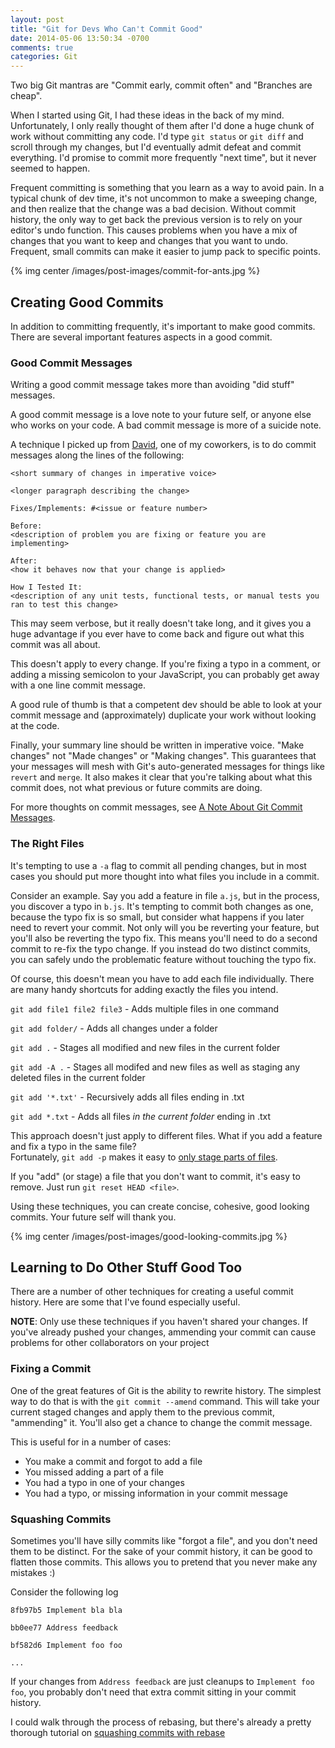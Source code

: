 ```yaml
---
layout: post
title: "Git for Devs Who Can't Commit Good"
date: 2014-05-06 13:50:34 -0700
comments: true
categories: Git
---
```


Two big Git mantras are "Commit early, commit often" and "Branches are cheap".

When I started using Git, I had these ideas in the back of my mind.
Unfortunately, I only really thought of them after I'd done a huge chunk of work without committing any code.
I'd type `git status` or `git diff` and scroll through my changes, but I'd eventually admit defeat and commit everything.
I'd promise to commit more frequently "next time", but it never seemed to happen.

Frequent committing is something that you learn as a way to avoid pain.
In a typical chunk of dev time, it's not uncommon to make a sweeping change, and then realize that the change was a bad decision.
Without commit history, the only way to get back the previous version is to rely on your editor's undo function.
This causes problems when you have a mix of changes that you want to keep and changes that you want to undo.
Frequent, small commits can make it easier to jump pack to specific points.

{% img center /images/post-images/commit-for-ants.jpg %}

Creating Good Commits
---------------------

In addition to committing frequently, it's important to make good commits.
There are several important features aspects in a good commit.

### Good Commit Messages

Writing a good commit message takes more than avoiding "did stuff" messages.

A good commit message is a love note to your future self, or anyone else who works on your code.
A bad commit message is more of a suicide note.

A technique I picked up from [David](http://davidruttka.com/), one of my coworkers, is to do commit messages along the lines of the following:

    <short summary of changes in imperative voice>
    
    <longer paragraph describing the change>
    
    Fixes/Implements: #<issue or feature number>
    
    Before:
    <description of problem you are fixing or feature you are implementing>
    
    After:
    <how it behaves now that your change is applied>
    
    How I Tested It:
    <description of any unit tests, functional tests, or manual tests you ran to test this change>

This may seem verbose, but it really doesn't take long, and it gives you a huge advantage if you ever have to come back and figure out what this commit was all about.

This doesn't apply to every change.
If you're fixing a typo in a comment, or adding a missing semicolon to your JavaScript, you can probably get away with a one line commit message.

A good rule of thumb is that a competent dev should be able to look at your commit message and (approximately) duplicate your work without looking at the code.

Finally, your summary line should be written in imperative voice.
"Make changes" not "Made changes" or "Making changes".
This guarantees that your messages will mesh with Git's auto-generated messages for things like `revert` and `merge`.
It also makes it clear that you're talking about what this commit does, not what previous or future commits are doing.

For more thoughts on commit messages, see [A Note About Git Commit Messages](http://tbaggery.com/2008/04/19/a-note-about-git-commit-messages.html).

### The Right Files

It's tempting to use a `-a` flag to commit all pending changes, but in most cases you should put more thought into what files you include in a commit.

Consider an example.
Say you add a feature in file `a.js`, but in the process, you discover a typo in `b.js`.
It's tempting to commit both changes as one, because the typo fix is so small, but consider what happens if you later need to revert your commit.
Not only will you be reverting your feature, but you'll also be reverting the typo fix. This means you'll need to do a second commit to re-fix the typo change.
If you instead do two distinct commits, you can safely undo the problematic feature without touching the typo fix.

Of course, this doesn't mean you have to add each file individually.
There are many handy shortcuts for adding exactly the files you intend.

`git add file1 file2 file3` - Adds multiple files in one command

`git add folder/` - Adds all changes under a folder

`git add .` - Stages all modified and new files in the current folder

`git add -A .` - Stages all modifed and new files as well as staging any deleted files in the current folder

`git add '*.txt'` - Recursively adds all files ending in .txt

`git add *.txt` - Adds all files *in the current folder* ending in .txt

This approach doesn't just apply to different files.
What if you add a feature and fix a typo in the same file?  
Fortunately, `git add -p` makes it easy to [only stage parts of files](http://www.benhallbenhall.com/2013/01/git-add-p-patches-full-commits/).

If you "add" (or stage) a file that you don't want to commit, it's easy to remove.
Just run `git reset HEAD <file>`.

Using these techniques, you can create concise, cohesive, good looking commits.
Your future self will thank you.

{% img center /images/post-images/good-looking-commits.jpg %}

Learning to Do Other Stuff Good Too
-----------------------------------

There are a number of other techniques for creating a useful commit history.
Here are some that I've found especially useful.

**NOTE**: Only use these techniques if you haven't shared your changes.
If you've already pushed your changes, ammending your commit can cause problems for other collaborators on your project

### Fixing a Commit

One of the great features of Git is the ability to rewrite history.
The simplest way to do that is with the `git commit --amend` command.
This will take your current staged changes and apply them to the previous commit, "ammending" it.
You'll also get a chance to change the commit message.

This is useful for in a number of cases:

* You make a commit and forgot to add a file
* You missed adding a part of a file
* You had a typo in one of your changes
* You had a typo, or missing information in your commit message
 
### Squashing Commits

Sometimes you'll have silly commits like "forgot a file", and you don't need them to be distinct.
For the sake of your commit history, it can be good to flatten those commits.
This allows you to pretend that you never make any mistakes :)

Consider the following log

```
8fb97b5 Implement bla bla 

bb0ee77 Address feedback

bf582d6 Implement foo foo

...
```

If your changes from `Address feedback` are just cleanups to `Implement foo foo`, you probably don't need that extra commit sitting in your commit history.

I could walk through the process of rebasing, but there's already a pretty thorough tutorial on [squashing commits with rebase](http://gitready.com/advanced/2009/02/10/squashing-commits-with-rebase.html)
